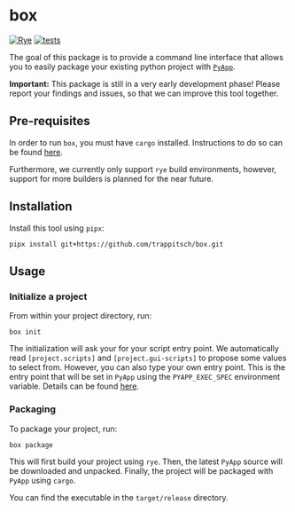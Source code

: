 # box

[![Rye](https://img.shields.io/endpoint?url=https://raw.githubusercontent.com/mitsuhiko/rye/main/artwork/badge.json)](https://rye-up.com)
[![tests](https://github.com/trappitsch/box/actions/workflows/tests.yml/badge.svg)](https://github.com/trappitsch/box/actions/workflows/tests.yml)

The goal of this package is
to provide a command line interface
that allows you to easily package your existing python project
with [`PyApp`](https://ofek.dev/pyapp/).

**Important:** This package is still in a very early
development phase! Please report your findings and issues,
so that we can improve this tool together.

## Pre-requisites

In order to run `box`, you must have `cargo` installed.
Instructions to do so can be found
[here](https://doc.rust-lang.org/cargo/getting-started/installation.html).

Furthermore, we currently only support `rye` build environments,
however, support for more builders is planned for the near future.

## Installation

Install this tool using `pipx`:

    pipx install git+https://github.com/trappitsch/box.git

## Usage

### Initialize a project

From within your project directory, run:

```
box init
```

The initialization will ask your for your script entry point.
We automatically read `[project.scripts]` and `[project.gui-scripts]`
to propose some values to select from.
However, you can also type your own entry point.
This is the entry point that will be set in `PyApp`
using the `PYAPP_EXEC_SPEC` environment variable.
Details can be found [here](https://ofek.dev/pyapp/latest/config/#execution-mode).

### Packaging

To package your project, run:

```
box package
```

This will first build your project using `rye`.
Then, the latest `PyApp` source will be downloaded and unpacked.
Finally, the project will be packaged with `PyApp` using `cargo`.

You can find the executable in the `target/release` directory.
